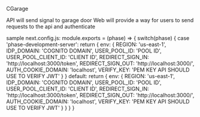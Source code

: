 CGarage

API will send signal to garage door
Web will provide a way for users to send requests to the api and authenticate

sample next.config.js: 
module.exports = (phase) => {
  switch(phase) {
    case 'phase-development-server':
      return {
        env: {
          REGION: 'us-east-1',
          IDP_DOMAIN: 'COGNITO DOMAIN',
          USER_POOL_ID: 'POOL ID',
          USER_POOL_CLIENT_ID: 'CLIENT ID',
          REDIRECT_SIGN_IN: 'http://localhost:3000/token',
          REDIRECT_SIGN_OUT: 'http://localhost:3000/',
          AUTH_COOKIE_DOMAIN: 'localhost',
          VERIFY_KEY: 'PEM KEY API SHOULD USE TO VERIFY JWT'
        }
      }
    default: 
      return {
        env: {
          REGION: 'us-east-1',
          IDP_DOMAIN: 'COGNITO DOMAIN',
          USER_POOL_ID: 'POOL ID',
          USER_POOL_CLIENT_ID: 'CLIENT ID',
          REDIRECT_SIGN_IN: 'http://localhost:3000/token',
          REDIRECT_SIGN_OUT: 'http://localhost:3000/',
          AUTH_COOKIE_DOMAIN: 'localhost',
          VERIFY_KEY: 'PEM KEY API SHOULD USE TO VERIFY JWT'
        }
      }
  }
}
